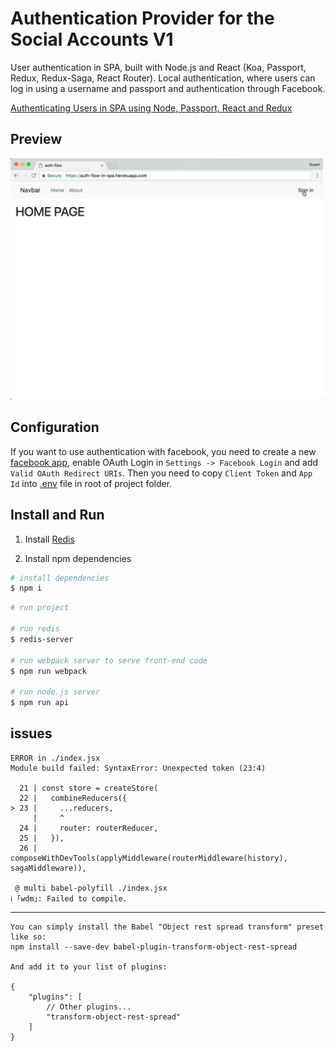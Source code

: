 # Authentication Provider for the Social Accounts V1
User authentication in SPA, built with Node.js and React (Koa, Passport, Redux, Redux-Saga, React Router). Local authentication, where users can log in using a username and passport and authentication through Facebook.

[Authenticating Users in SPA using Node, Passport, React and Redux](http://andrejgajdos.com/authenticating-users-in-single-page-applications-using-node-passport-react-and-redux/)

## Preview

<img src="https://raw.githubusercontent.com/AndrejGajdos/auth-flow-spa-node-react/master/media/auth-flow-in-spa-preview.gif" width="500">


## Configuration

If you want to use authentication with facebook, you need to create a new [facebook app](https://developers.facebook.com/docs/apps/register/), enable OAuth Login in `Settings -> Facebook Login` and add `Valid OAuth Redirect URIs`. Then you need to copy `Client Token` and `App Id` into [.env](https://www.npmjs.com/package/dotenv) file in root of project folder.

## Install and Run

1) Install [Redis](https://redis.io/topics/quickstart)

2) Install npm dependencies

```bash
# install dependencies
$ npm i
```

```bash
# run project

# run redis
$ redis-server

# run webpack server to serve front-end code
$ npm run webpack

# run node.js server
$ npm run api
```


## issues
```
ERROR in ./index.jsx
Module build failed: SyntaxError: Unexpected token (23:4)

  21 | const store = createStore(
  22 |   combineReducers({
> 23 |     ...reducers,
     |     ^
  24 |     router: routerReducer,
  25 |   }),
  26 |   composeWithDevTools(applyMiddleware(routerMiddleware(history), sagaMiddleware)),

 @ multi babel-polyfill ./index.jsx
ℹ ｢wdm｣: Failed to compile.

```
***
```
You can simply install the Babel "Object rest spread transform" preset like so: 
npm install --save-dev babel-plugin-transform-object-rest-spread

And add it to your list of plugins:

{
    "plugins": [
        // Other plugins...
        "transform-object-rest-spread"
    ]
}
```